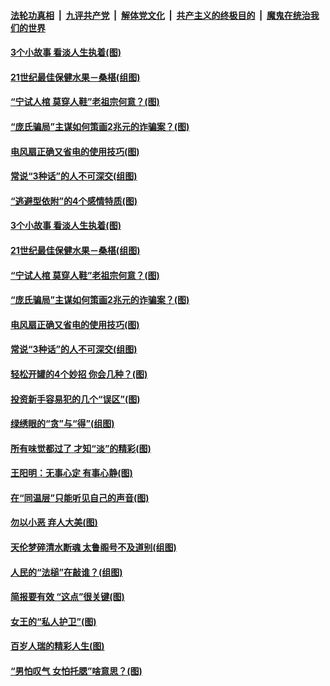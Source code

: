

####  [法轮功真相](../../../../basic/blob/master/README.md?t=04210602) &nbsp;|&nbsp; [九评共产党](../../../../9ping.md/blob/master/README.md?t=04210602) &nbsp;|&nbsp; [解体党文化](../../../../jtdwh.md/blob/master/README.md?t=04210602)  &nbsp;|&nbsp; [共产主义的终极目的](../../../../gczydzjmd.md/blob/master/README.md?t=04210602) &nbsp;|&nbsp; [魔鬼在统治我们的世界](../../../../mgztzwmdsj.md/blob/master/README.md?t=04210602) 

#### [3个小故事 看淡人生执着(图)](../pages/p8/969111.md?t=04210602) 

#### [21世纪最佳保健水果－桑椹(组图)](../pages/p8/969132.md?t=04210602) 

#### [“宁试人棺 莫穿人鞋”老祖宗何意？(图)](../pages/p8/969220.md?t=04210602) 

#### [“庞氏骗局”主谋如何策画2兆元的诈骗案？(图)](../pages/p8/969216.md?t=04210602) 

#### [电风扇正确又省电的使用技巧(图)](../pages/p8/969127.md?t=04210602) 

#### [常说“3种话”的人不可深交(组图)](../pages/p8/969109.md?t=04210602) 

#### [“逃避型依附”的4个感情特质(图)](../pages/p8/969314.md?t=04210602) 

#### [3个小故事 看淡人生执着(图)](../pages/p8/969111.md?t=04210602) 

#### [21世纪最佳保健水果－桑椹(组图)](../pages/p8/969132.md?t=04210602) 

#### [“宁试人棺 莫穿人鞋”老祖宗何意？(图)](../pages/p8/969220.md?t=04210602) 

#### [“庞氏骗局”主谋如何策画2兆元的诈骗案？(图)](../pages/p8/969216.md?t=04210602) 

#### [电风扇正确又省电的使用技巧(图)](../pages/p8/969127.md?t=04210602) 

#### [常说“3种话”的人不可深交(组图)](../pages/p8/969109.md?t=04210602) 

#### [轻松开罐的4个妙招 你会几种？(图)](../pages/p8/969124.md?t=04210602) 

#### [投资新手容易犯的几个“误区”(图)](../pages/p8/969093.md?t=04210602) 

#### [绿绣眼的“贪”与“得”(组图)](../pages/p8/969027.md?t=04210602) 

#### [所有味觉都过了 才知“淡”的精彩(图)](../pages/p8/968890.md?t=04210602) 

#### [王阳明：无事心定 有事心静(图)](../pages/p8/968663.md?t=04210602) 

#### [在“同温层”只能听见自己的声音(图)](../pages/p8/969021.md?t=04210602) 

#### [勿以小恶 弃人大美(图)](../pages/p8/968658.md?t=04210602) 

#### [天伦梦碎清水断魂 太鲁阁号不及道别(组图)](../pages/p8/967838.md?t=04210602) 

#### [人民的“法槌”在敲谁？(组图)](../pages/p8/968597.md?t=04210602) 

#### [简报要有效 “这点”很关键(图)](../pages/p8/968931.md?t=04210602) 

#### [女王的“私人护卫”(图)](../pages/p8/968595.md?t=04210602) 

#### [百岁人瑞的精彩人生(图)](../pages/p8/968895.md?t=04210602) 

#### [“男怕叹气 女怕托腮”啥意思？(图)](../pages/p8/968855.md?t=04210602) 


